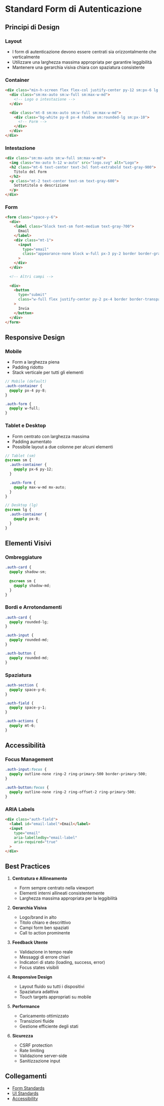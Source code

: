 # Standard Form di Autenticazione

## Principi di Design

### Layout
- I form di autenticazione devono essere centrati sia orizzontalmente che verticalmente
- Utilizzare una larghezza massima appropriata per garantire leggibilità
- Mantenere una gerarchia visiva chiara con spaziatura consistente

### Container
```html
<div class="min-h-screen flex flex-col justify-center py-12 sm:px-6 lg:px-8">
  <div class="sm:mx-auto sm:w-full sm:max-w-md">
    <!-- Logo o intestazione -->
  </div>

  <div class="mt-8 sm:mx-auto sm:w-full sm:max-w-md">
    <div class="bg-white py-8 px-4 shadow sm:rounded-lg sm:px-10">
      <!-- Form -->
    </div>
  </div>
</div>
```

### Intestazione
```html
<div class="sm:mx-auto sm:w-full sm:max-w-md">
  <img class="mx-auto h-12 w-auto" src="logo.svg" alt="Logo">
  <h2 class="mt-6 text-center text-3xl font-extrabold text-gray-900">
    Titolo del Form
  </h2>
  <p class="mt-2 text-center text-sm text-gray-600">
    Sottotitolo o descrizione
  </p>
</div>
```

### Form
```html
<form class="space-y-6">
  <div>
    <label class="block text-sm font-medium text-gray-700">
      Email
    </label>
    <div class="mt-1">
      <input 
        type="email" 
        class="appearance-none block w-full px-3 py-2 border border-gray-300 rounded-md shadow-sm placeholder-gray-400 focus:outline-none focus:ring-primary-500 focus:border-primary-500 sm:text-sm"
      >
    </div>
  </div>
  
  <!-- Altri campi -->
  
  <div>
    <button 
      type="submit"
      class="w-full flex justify-center py-2 px-4 border border-transparent rounded-md shadow-sm text-sm font-medium text-white bg-primary-600 hover:bg-primary-700 focus:outline-none focus:ring-2 focus:ring-offset-2 focus:ring-primary-500"
    >
      Invia
    </button>
  </div>
</form>
```

## Responsive Design

### Mobile
- Form a larghezza piena
- Padding ridotto
- Stack verticale per tutti gli elementi

```scss
// Mobile (default)
.auth-container {
  @apply px-4 py-8;
}

.auth-form {
  @apply w-full;
}
```

### Tablet e Desktop
- Form centrato con larghezza massima
- Padding aumentato
- Possibile layout a due colonne per alcuni elementi

```scss
// Tablet (sm)
@screen sm {
  .auth-container {
    @apply px-6 py-12;
  }

  .auth-form {
    @apply max-w-md mx-auto;
  }
}

// Desktop (lg)
@screen lg {
  .auth-container {
    @apply px-8;
  }
}
```

## Elementi Visivi

### Ombreggiature
```scss
.auth-card {
  @apply shadow-sm;
  
  @screen sm {
    @apply shadow-md;
  }
}
```

### Bordi e Arrotondamenti
```scss
.auth-card {
  @apply rounded-lg;
}

.auth-input {
  @apply rounded-md;
}

.auth-button {
  @apply rounded-md;
}
```

### Spaziatura
```scss
.auth-section {
  @apply space-y-6;
}

.auth-field {
  @apply space-y-1;
}

.auth-actions {
  @apply mt-6;
}
```

## Accessibilità

### Focus Management
```scss
.auth-input:focus {
  @apply outline-none ring-2 ring-primary-500 border-primary-500;
}

.auth-button:focus {
  @apply outline-none ring-2 ring-offset-2 ring-primary-500;
}
```

### ARIA Labels
```html
<div class="auth-field">
  <label id="email-label">Email</label>
  <input 
    type="email"
    aria-labelledby="email-label"
    aria-required="true"
  >
</div>
```

## Best Practices

1. **Centratura e Allineamento**
   - Form sempre centrato nella viewport
   - Elementi interni allineati consistentemente
   - Larghezza massima appropriata per la leggibilità

2. **Gerarchia Visiva**
   - Logo/brand in alto
   - Titolo chiaro e descrittivo
   - Campi form ben spaziati
   - Call to action prominente

3. **Feedback Utente**
   - Validazione in tempo reale
   - Messaggi di errore chiari
   - Indicatori di stato (loading, success, error)
   - Focus states visibili

4. **Responsive Design**
   - Layout fluido su tutti i dispositivi
   - Spaziatura adattiva
   - Touch targets appropriati su mobile

5. **Performance**
   - Caricamento ottimizzato
   - Transizioni fluide
   - Gestione efficiente degli stati

6. **Sicurezza**
   - CSRF protection
   - Rate limiting
   - Validazione server-side
   - Sanitizzazione input

## Collegamenti
- [Form Standards](./form_standards.md)
- [UI Standards](./ui-standards.md)
- [Accessibility](./accessibility.md) 
